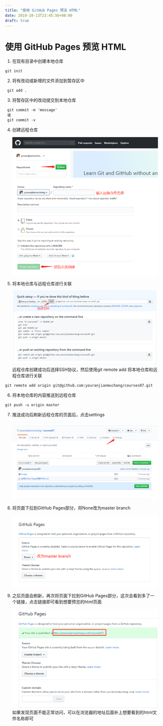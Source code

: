 ```yaml
---
title: "使用 GitHub Pages 预览 HTML"
date: 2019-10-13T23:45:56+08:00
draft: true
---
```


# 使用 GitHub Pages 预览 HTML
1. 在现有目录中创建本地仓库
````
git init
````

2. 将有改动或新增的文件添加到暂存区中
````
 git add .
````

3. 将暂存区中的改动提交到本地仓库
````
 git commit -m 'message'
 或
 git commit -v
````
4. 创建远程仓库
   
    ![创建远程仓库1](/images/1.jpg)
    ![创建远程仓库2](/images/2.jpg)   

5. 将本地仓库与远程仓库进行关联
   
    ![本地仓库与远程仓库关联](/images/3.jpg)
    远程仓库创建成功后选择SSH协议，然后使用git remote add 将本地仓库和远程仓库进行关联
````
git remote add origin git@github.com:youranjianmuchang/courses07.git
````
6. 将本地仓库的内容推送到远程仓库
````
git push -u origin master
````
7. 推送成功后刷新远程仓库的页面后，点击settings
   
    ![点击settings](/images/4.png)

8. 将页面下拉到GitHub Pages部分，将None改为master branch

    ![设置settings](/images/5.jpg)

9. 之后页面会刷新，再次将页面下拉到GitHub Pages部分，这次会看到多了一个链接，点击链接即可看到想要预览的html页面

    ![点击链接预览](/images/6.jpg)
    如果发现页面不能正常访问，可以在浏览器的地址后面补上想要看到的html文件名称即可